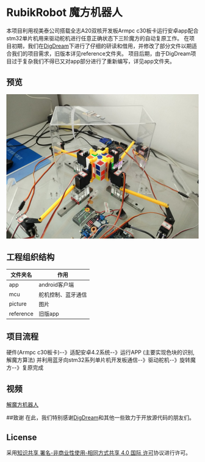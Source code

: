 # RubikRobot 魔方机器人
本项目利用视美泰公司搭载全志A20双核开发板Armpc c30板卡运行安卓app配合stm32单片机用来驱动舵机进行任意正确状态下三阶魔方的自动复原工作。
在项目初期，我们在[DigDream](https://github.com/DigDream/RubiksCubeRobot)下进行了仔细的研读和借用，并修改了部分文件以期适合我们的项目需求，旧版本详见reference文件夹。
项目后期，由于DigDream项目过于复杂我们不得已又对app部分进行了重新编写，详见app文件夹。

## 预览
![在全志杯决赛上的照片](picture/20160306.jpg)
## 工程组织结构
文件夹名 | 作用 |
---------|----------|
app | android客户端 |
mcu | 舵机控制、蓝牙通信 |
picture | 图片 |
reference | 旧版app |

## 项目流程
硬件(Armpc c30板卡)--》适配安卓4.2系统--》运行APP (主要实现色块的识别,解魔方算法)
并利用蓝牙向stm32系列单片机开发板通信--》驱动舵机--》旋转魔方--》复原完成

## 视频
[解魔方机器人](http://player.youku.com/embed/XMTQ5MTU5NzM4OA==)

##致谢
在此，我们特别感谢[DigDream](https://github.com/DigDream/RubiksCubeRobot)和其他一些致力于开放源代码的朋友们。

## License
采用[知识共享 署名-非商业性使用-相同方式共享 4.0 国际 许可](http://creativecommons.org/licenses/by-nc-sa/4.0/)协议进行许可。